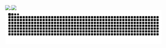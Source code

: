 <a href="https://github.com/anuraghazra/github-readme-stats">
  <img height=200 align="center" src="https://github-stats.rabahz.com?username=rabahzeineddine&theme=transparent&show=reviews,prs_merged,prs_merged_percentage&show_icons=true" />
</a>
<a href="https://github.com/anuraghazra/convoychat">
  <img height=200 align="center" src="https://github-stats.rabahz.com/top-langs/?username=rabahzeineddine&theme=transparent&size_weight=0.5&count_weight=0.5&hide=php" />
</a>

<picture>
  <source media="(prefers-color-scheme: dark)" srcset="https://raw.githubusercontent.com/rabahzeineddine/rabahzeineddine/output/github-contribution-grid-snake-dark.svg">
  <source media="(prefers-color-scheme: light)" srcset="https://raw.githubusercontent.com/rabahzeineddine/rabahzeineddine/output/github-contribution-grid-snake.svg">
  <img alt="github contribution grid snake animation" src="https://raw.githubusercontent.com/rabahzeineddine/rabahzeineddine/output/github-contribution-grid-snake.svg">
</picture>
